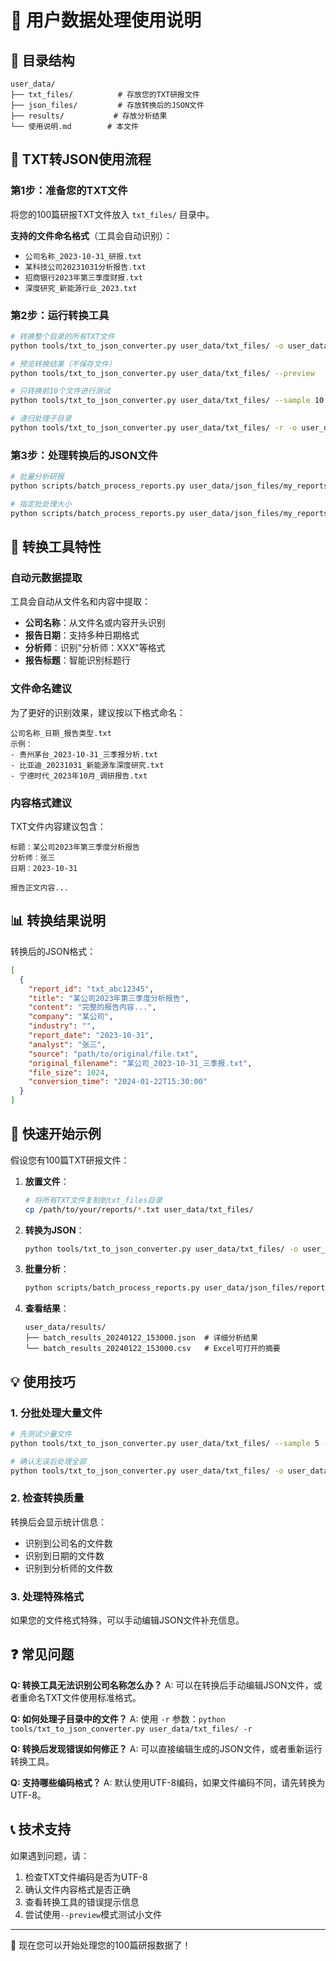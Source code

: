 # 📝 用户数据处理使用说明

## 📁 目录结构

```
user_data/
├── txt_files/          # 存放您的TXT研报文件
├── json_files/         # 存放转换后的JSON文件
├── results/           # 存放分析结果
└── 使用说明.md        # 本文件
```

## 🔄 TXT转JSON使用流程

### 第1步：准备您的TXT文件

将您的100篇研报TXT文件放入 `txt_files/` 目录中。

**支持的文件命名格式**（工具会自动识别）：
- `公司名称_2023-10-31_研报.txt`
- `某科技公司20231031分析报告.txt`
- `招商银行2023年第三季度财报.txt`
- `深度研究_新能源行业_2023.txt`

### 第2步：运行转换工具

```bash
# 转换整个目录的所有TXT文件
python tools/txt_to_json_converter.py user_data/txt_files/ -o user_data/json_files/my_reports.json

# 预览转换结果（不保存文件）
python tools/txt_to_json_converter.py user_data/txt_files/ --preview

# 只转换前10个文件进行测试
python tools/txt_to_json_converter.py user_data/txt_files/ --sample 10 -o user_data/json_files/test.json

# 递归处理子目录
python tools/txt_to_json_converter.py user_data/txt_files/ -r -o user_data/json_files/all_reports.json
```

### 第3步：处理转换后的JSON文件

```bash
# 批量分析研报
python scripts/batch_process_reports.py user_data/json_files/my_reports.json --output-dir user_data/results/

# 指定批处理大小
python scripts/batch_process_reports.py user_data/json_files/my_reports.json --batch-size 20
```

## 🔧 转换工具特性

### 自动元数据提取
工具会自动从文件名和内容中提取：
- **公司名称**：从文件名或内容开头识别
- **报告日期**：支持多种日期格式
- **分析师**：识别"分析师：XXX"等格式
- **报告标题**：智能识别标题行

### 文件命名建议
为了更好的识别效果，建议按以下格式命名：
```
公司名称_日期_报告类型.txt
示例：
- 贵州茅台_2023-10-31_三季报分析.txt
- 比亚迪_20231031_新能源车深度研究.txt
- 宁德时代_2023年10月_调研报告.txt
```

### 内容格式建议
TXT文件内容建议包含：
```
标题：某公司2023年第三季度分析报告
分析师：张三
日期：2023-10-31

报告正文内容...
```

## 📊 转换结果说明

转换后的JSON格式：
```json
[
  {
    "report_id": "txt_abc12345",
    "title": "某公司2023年第三季度分析报告",
    "content": "完整的报告内容...",
    "company": "某公司",
    "industry": "",
    "report_date": "2023-10-31",
    "analyst": "张三",
    "source": "path/to/original/file.txt",
    "original_filename": "某公司_2023-10-31_三季报.txt",
    "file_size": 1024,
    "conversion_time": "2024-01-22T15:30:00"
  }
]
```

## 🚀 快速开始示例

假设您有100篇TXT研报文件：

1. **放置文件**：
   ```bash
   # 将所有TXT文件复制到txt_files目录
   cp /path/to/your/reports/*.txt user_data/txt_files/
   ```

2. **转换为JSON**：
   ```bash
   python tools/txt_to_json_converter.py user_data/txt_files/ -o user_data/json_files/reports_100.json
   ```

3. **批量分析**：
   ```bash
   python scripts/batch_process_reports.py user_data/json_files/reports_100.json --output-dir user_data/results/
   ```

4. **查看结果**：
   ```
   user_data/results/
   ├── batch_results_20240122_153000.json  # 详细分析结果
   └── batch_results_20240122_153000.csv   # Excel可打开的摘要
   ```

## 💡 使用技巧

### 1. 分批处理大量文件
```bash
# 先测试少量文件
python tools/txt_to_json_converter.py user_data/txt_files/ --sample 5 --preview

# 确认无误后处理全部
python tools/txt_to_json_converter.py user_data/txt_files/ -o user_data/json_files/all_reports.json
```

### 2. 检查转换质量
转换后会显示统计信息：
- 识别到公司名的文件数
- 识别到日期的文件数
- 识别到分析师的文件数

### 3. 处理特殊格式
如果您的文件格式特殊，可以手动编辑JSON文件补充信息。

## ❓ 常见问题

**Q: 转换工具无法识别公司名称怎么办？**
A: 可以在转换后手动编辑JSON文件，或者重命名TXT文件使用标准格式。

**Q: 如何处理子目录中的文件？**
A: 使用 `-r` 参数：`python tools/txt_to_json_converter.py user_data/txt_files/ -r`

**Q: 转换后发现错误如何修正？**
A: 可以直接编辑生成的JSON文件，或者重新运行转换工具。

**Q: 支持哪些编码格式？**
A: 默认使用UTF-8编码，如果文件编码不同，请先转换为UTF-8。

## 📞 技术支持

如果遇到问题，请：
1. 检查TXT文件编码是否为UTF-8
2. 确认文件内容格式是否正确
3. 查看转换工具的错误提示信息
4. 尝试使用`--preview`模式测试小文件

---

🎉 现在您可以开始处理您的100篇研报数据了！ 